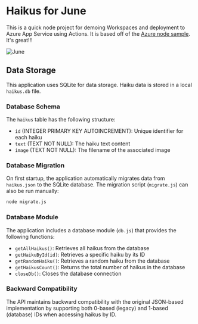 
# Haikus for June

This is a quick node project for demoing Workspaces and deployment to Azure App Service using Actions. It is based off of the [Azure node sample](https://github.com/Azure-Samples/nodejs-docs-hello-world). It's great!!!

![June](https://user-images.githubusercontent.com/2132776/77270618-d139dd00-6c82-11ea-8e01-9ee81f49b937.png)

## Data Storage

This application uses SQLite for data storage. Haiku data is stored in a local `haikus.db` file.

### Database Schema

The `haikus` table has the following structure:
- `id` (INTEGER PRIMARY KEY AUTOINCREMENT): Unique identifier for each haiku
- `text` (TEXT NOT NULL): The haiku text content
- `image` (TEXT NOT NULL): The filename of the associated image

### Database Migration

On first startup, the application automatically migrates data from `haikus.json` to the SQLite database. The migration script (`migrate.js`) can also be run manually:

```bash
node migrate.js
```

### Database Module

The application includes a database module (`db.js`) that provides the following functions:
- `getAllHaikus()`: Retrieves all haikus from the database
- `getHaikuById(id)`: Retrieves a specific haiku by its ID
- `getRandomHaiku()`: Retrieves a random haiku from the database
- `getHaikusCount()`: Returns the total number of haikus in the database
- `closeDb()`: Closes the database connection

### Backward Compatibility

The API maintains backward compatibility with the original JSON-based implementation by supporting both 0-based (legacy) and 1-based (database) IDs when accessing haikus by ID.
